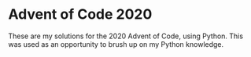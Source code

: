 <h1>Advent of Code 2020</h1>
<p>These are my solutions for the 2020 Advent of Code, using Python. This was used as an opportunity to brush up on my Python knowledge.</p>